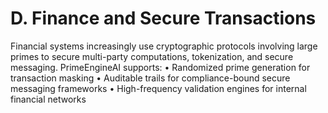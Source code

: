 # D. Finance and Secure Transactions

Financial systems increasingly use cryptographic protocols involving large primes to secure multi-party computations, tokenization, and secure messaging. PrimeEngineAI supports:
• Randomized prime generation for transaction masking
• Auditable trails for compliance-bound secure messaging frameworks
• High-frequency validation engines for internal financial networks

